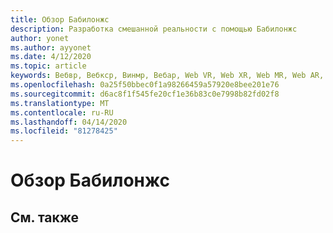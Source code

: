 ```yaml
---
title: Обзор Бабилонжс
description: Разработка смешанной реальности с помощью Бабилонжс
author: yonet
ms.author: ayyonet
ms.date: 4/12/2020
ms.topic: article
keywords: Вебвр, Вебкср, Винмр, Вебар, Web VR, Web XR, Web MR, Web AR, 360, 360 Video, 360 видео, 360 Photo, 360 Фото, 360 Content, иммерсивное веб-, иммерсивевеб, IW
ms.openlocfilehash: 0a25f50bbec0f1a98266459a57920e8bee201e76
ms.sourcegitcommit: d6ac8f1f545fe20cf1e36b83c0e7998b82fd02f8
ms.translationtype: MT
ms.contentlocale: ru-RU
ms.lasthandoff: 04/14/2020
ms.locfileid: "81278425"
---
```

# <a name="babylonjs-overview"></a>Обзор Бабилонжс

## <a name="see-also"></a>См. также

